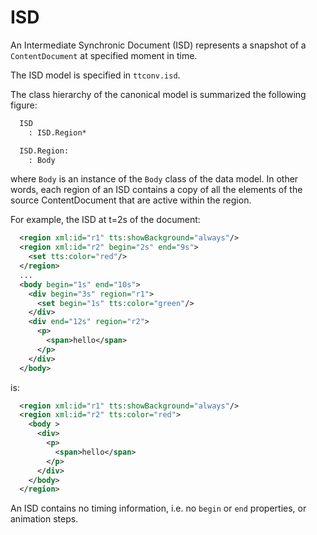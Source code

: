 # ISD

An Intermediate Synchronic Document (ISD) represents a snapshot of a `ContentDocument` at specified moment in time.

The ISD model is specified in `ttconv.isd`.

The class hierarchy of the canonical model is summarized the following figure:

```txt
  ISD
    : ISD.Region*

  ISD.Region:
    : Body
```

where `Body` is an instance of the `Body` class of the data model. In other words, each region of an ISD contains a copy of all the
elements of the source ContentDocument that are active within the region.

For example, the ISD at t=2s of the document:

```xml
  <region xml:id="r1" tts:showBackground="always"/>
  <region xml:id="r2" begin="2s" end="9s">
    <set tts:color="red"/>
  </region>
  ...
  <body begin="1s" end="10s">
    <div begin="3s" region="r1">
      <set begin="1s" tts:color="green"/>
    </div>
    <div end="12s" region="r2">
      <p>
        <span>hello</span>
      </p>
    </div>
  </body>
```

is:

```xml
  <region xml:id="r1" tts:showBackground="always"/>
  <region xml:id="r2" tts:color="red">
    <body >
      <div>
        <p>
          <span>hello</span>
        </p>
      </div>
    </body>
  </region>
```

An ISD contains no timing information, i.e. no `begin` or `end` properties, or animation steps.
